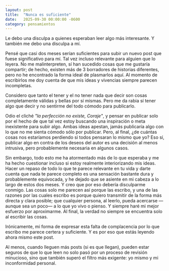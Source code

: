 ```yaml
---
layout: post
title:  "Nunca es suficiente"
date:   2025-09-30 00:00:00 -0600
category: pensamientos
---
```

Le debo una disculpa a quienes esperaban leer algo más interesante. Y también me debo una disculpa a mí.
<!-- more -->

Pensé que casi dos meses serían suficientes para subir un nuevo post que fuese significativo para mí. Tal vez incluso relevante para alguien que lo leyera. No me malinterpreten, sí han sucedido cosas que me gustaría compartir; de hecho, existen más de 3 borradores de historias diferentes, pero no he encontrado la forma ideal de plasmarlos aquí. Al momento de escribirlos me doy cuenta de que mis ideas y vivencias siempre parecen incompletas.

Considero que tanto el tener y el no tener nada que decir son cosas completamente válidas y bellas por sí mismas. Pero me da rabia sí tener algo que decir y no sentirme del todo cómodo para publicarlo.

Odio el cliché _"la perfección no existe, Coraje"_, y pensar en publicar solo por el hecho de que tal vez estoy buscando una inspiración o meta inexistente para subir algo. Ambas ideas apestan, jamás publicaría algo con lo que no me sienta cómodo sólo por publicar. Pero, al final, ¿de cuántas cosas nos estaríamos perdiendo si todos pensaran lo mismo que yo? Eso sí, publicar algo en contra de los deseos del autor es una decisión al menos intrusiva, pero probablemente necesaria en algunos casos.

Sin embargo, todo esto me ha atormentado más de lo que esperaba y me ha hecho cuestionar incluso si estoy realmente interiorizando mis ideas. Hacer un repaso de todo lo que te parece relevante en tu vida y darte cuenta que nada te parece completo es una sensación bastante dura y probablemente equivocada, y he dejado que se asiente en mi cabeza a lo largo de estos dos meses. Y creo que por eso debería disculparme conmigo. Las cosas solo me parecen así porque las escribo, y una de las razones por las cuales escribo es porque quiero transmitir de la forma más directa y clara posible; que cualquier persona, al leerlo, pueda acercarse —aunque sea un poco— a lo que yo vivo o pienso. Y siempre haré mi mejor esfuerzo por aproximarme. Al final, la verdad no siempre se encuentra solo al escribir las cosas.

Irónicamente, mi forma de expresar esta falta de complacencia por lo que escribo me parece certera y suficiente. Y es por eso que estás leyendo ahora mismo este post. 

Al menos, cuando lleguen más posts (si es que llegan), pueden estar seguros de que lo que leen no solo pasó por un proceso de revisión minucioso, sino que también superó el filtro más exigente: yo mismo y mi inconformidad personal.